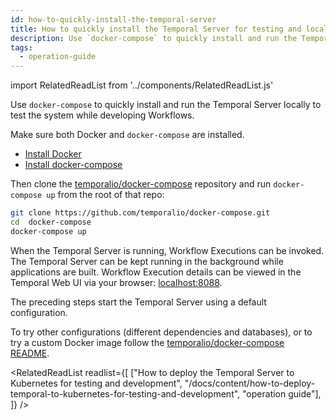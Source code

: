 ```yaml
---
id: how-to-quickly-install-the-temporal-server
title: How to quickly install the Temporal Server for testing and local development
description: Use `docker-compose` to quickly install and run the Temporal Server locally to test the system while developing Workflows.
tags:
  - operation-guide
---
```


import RelatedReadList from '../components/RelatedReadList.js'

Use `docker-compose` to quickly install and run the Temporal Server locally to test the system while developing Workflows.

Make sure both Docker and `docker-compose` are installed.

- [Install Docker](https://docs.docker.com/engine/install)
- [Install docker-compose](https://docs.docker.com/compose/install)

Then clone the [temporalio/docker-compose](https://github.com/temporalio/docker-compose) repository and run `docker-compose up` from the root of that repo:

```bash
git clone https://github.com/temporalio/docker-compose.git
cd  docker-compose
docker-compose up
```

When the Temporal Server is running, Workflow Executions can be invoked.
The Temporal Server can be kept running in the background while applications are built.
Workflow Execution details can be viewed in the Temporal Web UI via your browser: [localhost:8088](http://localhost:8088/).

The preceding steps start the Temporal Server using a default configuration.

To try other configurations (different dependencies and databases), or to try a custom Docker image follow the [temporalio/docker-compose README](https://github.com/temporalio/docker-compose/blob/main/README.md).

<RelatedReadList
readlist={[
["How to deploy the Temporal Server to Kubernetes for testing and development", "/docs/content/how-to-deploy-temporal-to-kubernetes-for-testing-and-development", "operation guide"],
]}
/>
